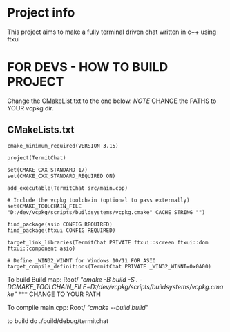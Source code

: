 # Project info
This project aims to make a fully terminal driven chat written in c++ using ftxui

# FOR DEVS - HOW TO BUILD PROJECT

Change the CMakeList.txt to the one below.
*NOTE* CHANGE the PATHS to YOUR vcpkg dir.

## CMakeLists.txt

```
cmake_minimum_required(VERSION 3.15)

project(TermitChat)

set(CMAKE_CXX_STANDARD 17)
set(CMAKE_CXX_STANDARD_REQUIRED ON)

add_executable(TermitChat src/main.cpp)

# Include the vcpkg toolchain (optional to pass externally)
set(CMAKE_TOOLCHAIN_FILE "D:/dev/vcpkg/scripts/buildsystems/vcpkg.cmake" CACHE STRING "") 

find_package(asio CONFIG REQUIRED)
find_package(ftxui CONFIG REQUIRED)

target_link_libraries(TermitChat PRIVATE ftxui::screen ftxui::dom ftxui::component asio)

# Define _WIN32_WINNT for Windows 10/11 FOR ASIO
target_compile_definitions(TermitChat PRIVATE _WIN32_WINNT=0x0A00)

```

To build Build map: Root/ *"cmake -B build -S . -DCMAKE_TOOLCHAIN_FILE=D:/dev/vcpkg/scripts/buildsystems/vcpkg.cmake"*   *** CHANGE TO YOUR PATH

To compile main.cpp: Root/ *"cmake --build build"*

to build do ./build/debug/termitchat
